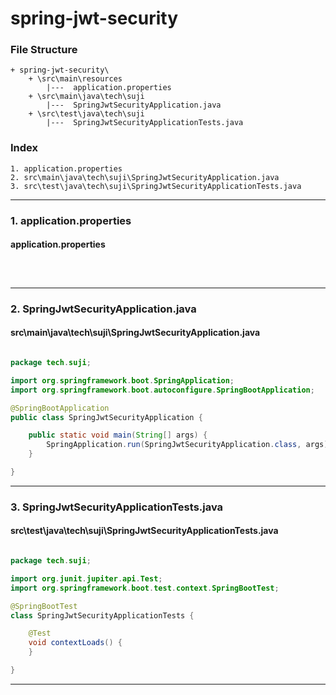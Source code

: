 # spring-jwt-security


### File Structure
```pre
+ spring-jwt-security\ 
	+ \src\main\resources
		|---  application.properties
	+ \src\main\java\tech\suji
		|---  SpringJwtSecurityApplication.java
	+ \src\test\java\tech\suji
		|---  SpringJwtSecurityApplicationTests.java
```
### Index
```pre
1. application.properties
2. src\main\java\tech\suji\SpringJwtSecurityApplication.java
3. src\test\java\tech\suji\SpringJwtSecurityApplicationTests.java

```

---

### 1. application.properties

#### application.properties

```properties



```

---

### 2. SpringJwtSecurityApplication.java

#### src\main\java\tech\suji\SpringJwtSecurityApplication.java

```java

package tech.suji;

import org.springframework.boot.SpringApplication;
import org.springframework.boot.autoconfigure.SpringBootApplication;

@SpringBootApplication
public class SpringJwtSecurityApplication {

	public static void main(String[] args) {
		SpringApplication.run(SpringJwtSecurityApplication.class, args);
	}

}

```

---

### 3. SpringJwtSecurityApplicationTests.java

#### src\test\java\tech\suji\SpringJwtSecurityApplicationTests.java

```java

package tech.suji;

import org.junit.jupiter.api.Test;
import org.springframework.boot.test.context.SpringBootTest;

@SpringBootTest
class SpringJwtSecurityApplicationTests {

	@Test
	void contextLoads() {
	}

}

```

---

